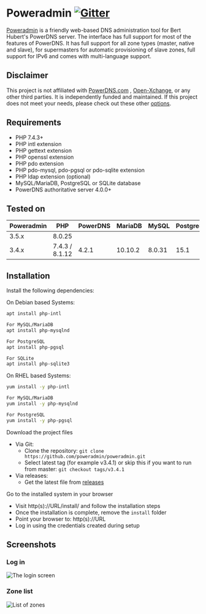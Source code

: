 # Poweradmin [![Gitter](https://badges.gitter.im/poweradmin/poweradmin.svg)](https://gitter.im/poweradmin/poweradmin?utm_source=badge&utm_medium=badge&utm_campaign=pr-badge)

[Poweradmin](https://www.poweradmin.org) is a friendly web-based DNS administration tool for Bert Hubert's PowerDNS server. The interface has full support for most of the features of PowerDNS. It has full support for all zone types (master,  native and  slave), for  supermasters for automatic provisioning of slave zones, full support for IPv6 and comes with multi-language support.

## Disclaimer

This project is not affiliated with [PowerDNS.com](https://www.powerdns.com/index.html)
, [Open-Xchange](https://www.open-xchange.com), or any other third parties.
It is independently funded and maintained. If this project does not meet your needs, please check out these
other [options](https://github.com/PowerDNS/pdns/wiki/WebFrontends).

## Requirements
* PHP 7.4.3+
* PHP intl extension
* PHP gettext extension
* PHP openssl extension
* PHP pdo extension
* PHP pdo-mysql, pdo-pgsql or pdo-sqlite extension
* PHP ldap extension (optional)
* MySQL/MariaDB, PostgreSQL or SQLite database
* PowerDNS authoritative server 4.0.0+

## Tested on
| Poweradmin | PHP            | PowerDNS | MariaDB | MySQL  | PostgreSQL | SQLite |
|------------|----------------|----------|---------|--------|------------|--------|
| 3.5.x      | 8.0.25         |          |         |        |            | 3.34.1 |
| 3.4.x      | 7.4.3 / 8.1.12 | 4.2.1    | 10.10.2 | 8.0.31 | 15.1       | 3.34.1 |

## Installation
Install the following dependencies:

On Debian based Systems:
```sh
apt install php-intl

For MySQL/MariaDB
apt install php-mysqlnd

For PostgreSQL
apt install php-pgsql

For SQLite
apt install php-sqlite3
```

On RHEL based Systems:
```sh
yum install -y php-intl

For MySQL/MariaDB
yum install -y php-mysqlnd

For PostgreSQL
yum install -y php-pgsql
```

Download the project files
* Via Git:
  * Clone the repository: ```git clone https://github.com/poweradmin/poweradmin.git```
  * Select latest tag (for example v3.4.1) or skip this if you want to run from master: ```git checkout tags/v3.4.1```
* Via releases:
  * Get the latest file from [releases](https://github.com/poweradmin/poweradmin/releases)

Go to the installed system in your browser
* Visit http(s)://URL/install/ and follow the installation steps
* Once the installation is complete, remove the `install` folder
* Point your browser to: http(s)://URL
* Log in using the credentials created during setup

## Screenshots
### Log in
![The login screen](https://www.poweradmin.org/screenshots/ignite_login.png)
### Zone list
![List of zones](https://www.poweradmin.org/screenshots/ignite_zone_list.png)
